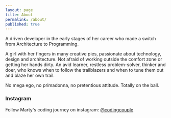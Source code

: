 ```yaml
---
layout: page
title: About
permalink: /about/
published: true
---
```


A driven developer in the early stages of her career who made a switch from Architecture to Programming.

A girl with her fingers in many creative pies, passionate about technology, design and architecture. Not afraid of working outside the comfort zone or getting her hands dirty. An avid learner, restless problem-solver, thinker and doer, who knows when to follow the trailblazers and when to tune them out and blaze her own trail. 

No mega ego, no primadonna, no pretentious attitude. 
Totally on the ball.

### Instagram

Follow Marty's coding journey on instagram: 
[@codingcouple](https://www.instagram.com/codingcouple/)

